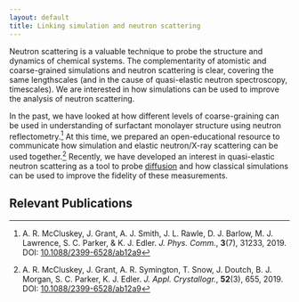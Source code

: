 ```yaml
---
layout: default
title: Linking simulation and neutron scattering
---
```


Neutron scattering is a valuable technique to probe the structure and dynamics of chemical systems. 
The complementarity of atomistic and coarse-grained simulations and neutron scattering is clear, covering the same lengthscales (and in the cause of quasi-elastic neutron spectroscopy, timescales). 
We are interested in how simulations can be used to improve the analysis of neutron scattering. 

In the past, we have looked at how different levels of coarse-graining can be used in understanding of surfactant monolayer structure using neutron reflectometry.[^1] 
At this time, we prepared an open-educational resource to communicate how simulation and elastic neutron/X-ray scattering can be used together.[^2]
Recently, we have developed an interest in quasi-elastic neutron scattering as a tool to probe [diffusion](./diffusion/) and how classical simulations can be used to improve the fidelity of these measurements. 

## Relevant Publications

[^1]: A. R. McCluskey, J. Grant, A. J. Smith, J. L. Rawle, D. J. Barlow, M. J. Lawrence, S. C. Parker, & K. J. Edler. *J. Phys. Comm.*, **3**(7), 31233, 2019. DOI: [10.1088/2399-6528/ab12a9](https://doi.org/10.1088/2399-6528/ab12a9)
[^2]: A. R. McCluskey, J. Grant, A. R. Symington, T. Snow, J. Doutch, B. J. Morgan, S. C. Parker, K. J. Edler. *J. Appl. Crystallogr.*, **52**(3), 655, 2019. DOI: [10.1088/2399-6528/ab12a9](https://doi.org/10.1107/S1600576719004333)
